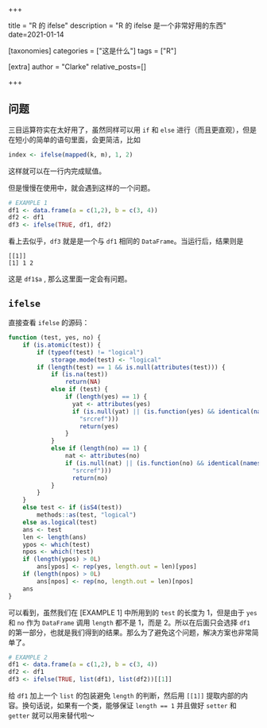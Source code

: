 +++

title = "R 的 ifelse"
description = "R 的 ifelse 是一个非常好用的东西"
date=2021-01-14

[taxonomies]
categories = ["这是什么"]
tags = ["R"]

[extra]
author = "Clarke"
relative_posts=[]

+++

## 问题

三目运算符实在太好用了，虽然同样可以用 `if` 和 `else` 进行（而且更直观），但是在短小的简单的语句里面，会更简洁，比如

```R
index <- ifelse(mapped(k, m), 1, 2)
```

这样就可以在一行内完成赋值。

但是慢慢在使用中，就会遇到这样的一个问题。

```R
# EXAMPLE 1
df1 <- data.frame(a = c(1,2), b = c(3, 4))
df2 <- df1
df3 <- ifelse(TRUE, df1, df2)
```

看上去似乎，`df3` 就是是一个与 `df1` 相同的 `DataFrame`。当运行后，结果则是

``` 
[[1]]
[1] 1 2
```

这是 `df1$a` , 那么这里面一定会有问题。

## `ifelse`

直接查看  `ifelse` 的源码：

```R
function (test, yes, no) {
    if (is.atomic(test)) {
        if (typeof(test) != "logical")
            storage.mode(test) <- "logical"
        if (length(test) == 1 && is.null(attributes(test))) {
            if (is.na(test))
                return(NA)
            else if (test) {
                if (length(yes) == 1) {
                  yat <- attributes(yes)
                  if (is.null(yat) || (is.function(yes) && identical(names(yat),
                    "srcref")))
                    return(yes)
                }
            }
            else if (length(no) == 1) {
                nat <- attributes(no)
                if (is.null(nat) || (is.function(no) && identical(names(nat),
                  "srcref")))
                  return(no)
            }
        }
    }
    else test <- if (isS4(test))
        methods::as(test, "logical")
    else as.logical(test)
    ans <- test
    len <- length(ans)
    ypos <- which(test)
    npos <- which(!test)
    if (length(ypos) > 0L)
        ans[ypos] <- rep(yes, length.out = len)[ypos]
    if (length(npos) > 0L)
        ans[npos] <- rep(no, length.out = len)[npos]
    ans
}
```

可以看到，虽然我们在 [EXAMPLE 1] 中所用到的 `test` 的长度为 1，但是由于 `yes` 和 `no` 作为 `DataFrame` 调用 `length` 都不是 1，而是 2。所以在后面只会选择 `df1` 的第一部分，也就是我们得到的结果。那么为了避免这个问题，解决方案也非常简单了。

```R
# EXAMPLE 2
df1 <- data.frame(a = c(1,2), b = c(3, 4))
df2 <- df1
df3 <- ifelse(TRUE, list(df1), list(df2))[[1]]
```

给 `df1` 加上一个 `list` 的包装避免 `length` 的判断，然后用 `[[1]]` 提取内部的内容。换句话说，如果有一个类，能够保证 `length == 1` 并且做好  `setter` 和 `getter` 就可以用来替代啦～

